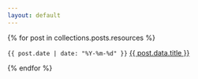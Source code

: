 ```yaml
---
layout: default
---
```


{% for post in collections.posts.resources %}
  <p><code>{{ post.date | date: "%Y-%m-%d" }}</code> <a href="{{ post.relative_url }}">{{ post.data.title }}</a></p>
{% endfor %}

<!-- post ideas -->

<!-- LM13700 writeup -->
<!-- bass pedal wiring? -->
<!-- big muff tone hack? -->
<!-- dual ended power supply -->
<!-- magnet wire prototyping -->
<!-- gear: psu, iron, multimeter, scope -->
<!-- bare mcu programming -->
<!-- plastic vintage tone -->
<!-- debugging techniques -->
<!-- time domain and frequency domain -->
<!-- list of instruments -->
<!-- favorite vinyl records -->
